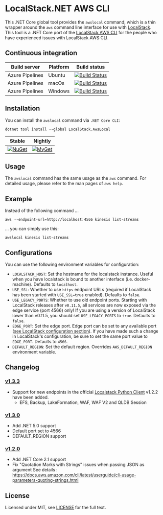 # LocalStack.NET AWS CLI

This .NET Core global tool provides the `awslocal` command, which is a thin wrapper around the `aws`
command line interface for use with [LocalStack](https://github.com/localstack/localstack). This tool is a .NET Core port of the 
[LocalStack AWS CLI](https://github.com/localstack/awscli-local) for the people who have experienced issues with LocalStack AWS CLI.

## Continuous integration

| Build server    	| Platform 	| Build status                                                                                                                                                                                                                                                                         	|
|-----------------	|----------	|--------------------------------------------------------------------------------------------------------------------------------------------------------------------------------------------------------------------------------------------------------------------------------------	|
| Azure Pipelines 	| Ubuntu   	| [![Build Status](https://denizirgindev.visualstudio.com/localstack-awscli-local/_apis/build/status/Ubuntu?branchName=master)](https://denizirgindev.visualstudio.com/localstack-awscli-local/_build/latest?definitionId=13&branchName=master) 	|
| Azure Pipelines 	| macOs   	| [![Build Status](https://denizirgindev.visualstudio.com/localstack-awscli-local/_apis/build/status/macOS?branchName=master)](https://denizirgindev.visualstudio.com/localstack-awscli-local/_build/latest?definitionId=12&branchName=master)	|
| Azure Pipelines 	| Windows   	| [![Build Status](https://denizirgindev.visualstudio.com/localstack-awscli-local/_apis/build/status/Windows?branchName=master)](https://denizirgindev.visualstudio.com/localstack-awscli-local/_build/latest?definitionId=14&branchName=master)	|

## Installation

You can install the `awslocal` command via `.NET Core CLI`:

```
dotnet tool install --global LocalStack.AwsLocal
```

| Stable                                                                                                              | Nightly                                                                                                                                                                        |
|---------------------------------------------------------------------------------------------------------------------|--------------------------------------------------------------------------------------------------------------------------------------------------------------------------------|
| [![NuGet](https://img.shields.io/nuget/v/LocalStack.AwsLocal.svg)](https://www.nuget.org/packages/LocalStack.AwsLocal/) | [![MyGet](https://img.shields.io/myget/localstack-dotnet-client/v/LocalStack.AwsLocal.svg?label=myget)](https://www.myget.org/feed/localstack-dotnet-client/package/nuget/LocalStack.AwsLocal) |

## Usage

The `awslocal` command has the same usage as the `aws` command. For detailed usage,
please refer to the man pages of `aws help`.

## Example

Instead of the following command ...

```
aws --endpoint-url=http://localhost:4566 kinesis list-streams
```

... you can simply use this:

```
awslocal kinesis list-streams
```

## Configurations

You can use the following environment variables for configuration:

* `LOCALSTACK_HOST`: Set the hostname for the localstack instance. Useful when you have
localstack is bound to another interface (i.e. docker-machine). Defaults to `localhost`.
* `USE_SSL`: Whether to use `https` endpoint URLs (required if LocalStack has been started
with `USE_SSL=true` enabled). Defaults to `false`.
* `USE_LEGACY_PORTS`: Whether to use old endpoint ports. Starting with LocalStack releases after `v0.11.5`, all services are now exposed via the edge service (port 4566) only! If you are using a version of LocalStack lower than v0.11.5, you should set `USE_LEGACY_PORTS` to `true`. Defaults to `false`.
* `EDGE_PORT`: Set the edge port. Edge port can be set to any available port ([see LocalStack configuration section](https://github.com/localstack/localstack#configurations)). If you have made such a change in LocalStack's configuration, be sure to set the same port value to `EDGE_PORT`. Defaults to `4566`.
* `DEFAULT_REGION`: Set the default region. Overrides `AWS_DEFAULT_REGION` environment variable.

## Changelog

### [v1.3.3](https://github.com/localstack-dotnet/localstack-awscli-local/releases/tag/v1.3.3) 
- Support for new endpoints in the official [Localstack Python Client](https://github.com/localstack/localstack-python-client) v1.2.2 have been added.
   - EFS, Backup, LakeFormation, WAF, WAF V2 and QLDB Session

### [v1.3.0](https://github.com/localstack-dotnet/localstack-awscli-local/releases/tag/v1.3.0) 
- Add .NET 5.0 support
- Default port set to 4566
- DEFAULT_REGION support

### [v1.2.0](https://github.com/localstack-dotnet/localstack-awscli-local/releases/tag/v1.2.0) 
- Add .NET Core 2.1 support
- Fix "Quotation Marks with Strings" issues when passing JSON as argument
See details : https://docs.aws.amazon.com/cli/latest/userguide/cli-usage-parameters-quoting-strings.html

## <a name="license"></a> License

Licensed under MIT, see [LICENSE](LICENSE) for the full text.